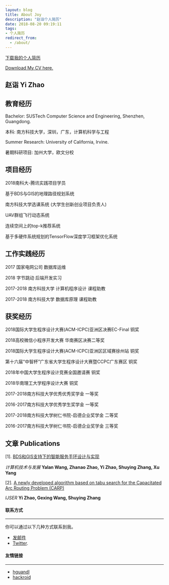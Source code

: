 ```yaml
---
layout: blog
title: About Joy
description: "赵诣个人简历"
date: 2018-08-20 09:19:11
tags: 
- 个人简历
redirect_from:
  - /about/
---
```

[下载我的个人简历](https://github.com/SustechJoy/SustechJoy.github.io/raw/master/%E8%B5%B5%E8%AF%A3CV.pdf)

[Download My CV here.](https://github.com/SustechJoy/SustechJoy.github.io/raw/master/%E8%B5%B5%E8%AF%A3CV.pdf)

## 赵诣 Yi Zhao

## 教育经历

Bachelor: SUSTech Computer Science and Engineering, Shenzhen, Guangdong.

本科: 南方科技大学，深圳，广东，计算机科学与工程

Summer Research: University of California, Irvine.

暑期科研项目: 加州大学，欧文分校

## 项目经历

2018南科大-腾讯实践项目学员

基于BDS与GIS的地理路径规划系统

南方科技大学选课系统 (大学生创新创业项目负责人)

UAV群组飞行动态系统

连续空间上的top-k推荐系统

基于多硬件系统规划的TensorFlow深度学习框架优化系统

## 工作实践经历

2017 国家电网公司 数据库运维

2018 字节跳动 后端开发实习

2017-2018 南方科技大学 计算机程序设计 课程助教

2017-2018 南方科技大学 数据库原理 课程助教

## 获奖经历

2018国际大学生程序设计大赛(ACM-ICPC)亚洲区决赛EC-Final     铜奖

2018高校微信小程序开发大赛                                华南赛区决赛二等奖

2018国际大学生程序设计大赛(ACM-ICPC)亚洲区区域赛徐州站      铜奖

第十六届“中智杯”广东省大学生程序设计大赛暨CCPC广东赛区      铜奖

2018年中国大学生程序设计竞赛全国邀请赛                     铜奖

2018华南理工大学程序设计大赛                              铜奖

2017-2018南方科技大学优秀优秀奖学金                       一等奖                          
 
2016-2017南方科技大学优秀学生奖学金                       一等奖

2017-2018南方科技大学树仁书院-启德企业奖学金               二等奖                          
 
2016-2017南方科技大学树仁书院-启德企业奖学金               三等奖

## 文章 Publications

[1]. [BDS和GIS支持下的智能服务手环设计与实现](http://kns.cnki.net/kcms/detail/61.1450.TP.20190422.1437.002.html)

*计算机技术与发展*  **Yalan Wang, Zhanao Zhao, Yi Zhao, Shuying Zhang, Xu Yang**

[2]. [A newly developed algorithm based on tabu search for the Capacitated Arc Routing Problem (CARP)](https://www.ijser.org/onlineResearchPaperViewer.aspx?A-newly-developed-algorithm-based-on-tabu-search-for-the-Capacitated-Arc-Routing-Problem-CARP.pdf)

*IJSER*  **Yi Zhao, Gexing Wang, Shuying Zhang**


#### 联系方式

------

你可以通过以下几种方式联系到我。

- [发邮件](mailto:11612917@mail.sustech.edu.cn)
- [Twitter](https://twitter.com/YiZhao64252304).

#### 友情链接
------
- [hguandl](https://hguandl.com)
- [hackroid](https://blog.hackroid.com)

